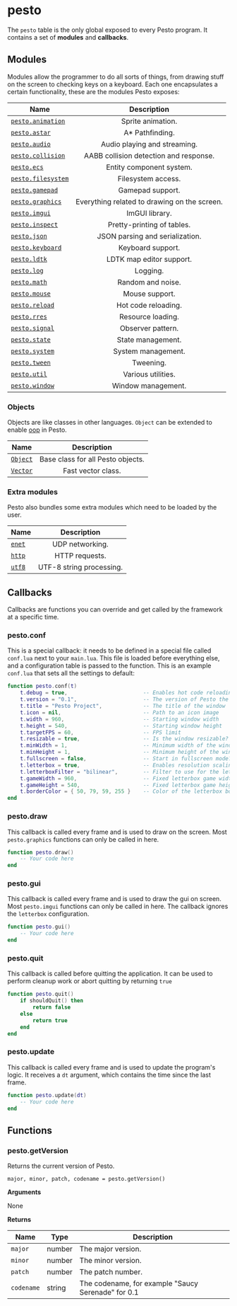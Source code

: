 # pesto

The `pesto` table is the only global exposed to every Pesto program.
It contains a set of **modules** and **callbacks**.

## Modules

Modules allow the programmer to do all sorts of things, from drawing stuff on the screen to checking keys on a keyboard.
Each one encapsulates a certain functionality, these are the modules Pesto exposes:

| Name                                | Description                                  |
| ----------------------------------- | :------------------------------------------: |
| [`pesto.animation`](animation.md)   | Sprite animation.                            |
| [`pesto.astar`](astar.md)           | A* Pathfinding.                              |
| [`pesto.audio`](audio.md)           | Audio playing and streaming.                 |
| [`pesto.collision`](collision.md)   | AABB collision detection and response.       |
| [`pesto.ecs`](ecs.md)               | Entity component system.                     |
| [`pesto.filesystem`](filesystem.md) | Filesystem access.                           |
| [`pesto.gamepad`](gamepad.md)       | Gamepad support.                             |
| [`pesto.graphics`](graphics.md)     | Everything related to drawing on the screen. |
| [`pesto.imgui`](imgui.md)           | ImGUI library.                               |
| [`pesto.inspect`](inspect.md)       | Pretty-printing of tables.                   |
| [`pesto.json`](json.md)             | JSON parsing and serialization.              |
| [`pesto.keyboard`](keyboard.md)     | Keyboard support.                            |
| [`pesto.ldtk`](ldtk.md)             | LDTK map editor support.                     |
| [`pesto.log`](log.md)               | Logging.                                     |
| [`pesto.math`](math.md)             | Random and noise.                            |
| [`pesto.mouse`](mouse.md)           | Mouse support.                               |
| [`pesto.reload`](reload.md)         | Hot code reloading.                          |
| [`pesto.rres`](rres.md)             | Resource loading.                            |
| [`pesto.signal`](signal.md)         | Observer pattern.                            |
| [`pesto.state`](state.md)           | State management.                            |
| [`pesto.system`](system.md)         | System management.                           |
| [`pesto.tween`](tween.md)           | Tweening.                                    |
| [`pesto.util`](util.md)             | Various utilities.                           |
| [`pesto.window`](window.md)         | Window management.                           |

### Objects

Objects are like classes in other languages.
`Object` can be extended to enable [oop](https://en.wikipedia.org/wiki/Object-oriented_programming) in Pesto.

| Name                             | Description                       |
| ---------------------------------| :-------------------------------: |
| [`Object`](../objects/object.md) | Base class for all Pesto objects. |
| [`Vector`](../objects/vector.md) | Fast vector class.                |

### Extra modules

Pesto also bundles some extra modules which need to be loaded by the user.

| Name                               | Description              |
| ---------------------------------- | :----------------------: |
| [`enet`](../extra_modules/enet.md) | UDP networking.          |
| [`http`](../extra_modules/http.md) | HTTP requests.           |
| [`utf8`](../extra_modules/utf8.md) | UTF-8 string processing. |

## Callbacks

Callbacks are functions you can override and get called by the framework at a specific time.

### pesto.conf

This is a special callback: it needs to be defined in a special file called `conf.lua` next to your `main.lua`.
This file is loaded before everything else, and a configuration table is passed to the function.
This is an example `conf.lua` that sets all the settings to default:

``` lua title="conf.lua"
function pesto.conf(t)
    t.debug = true,                        -- Enables hot code reloading, set it to false when you release!
    t.version = "0.1",                     -- The version of Pesto the project uses
    t.title = "Pesto Project",             -- The title of the window
    t.icon = nil,                          -- Path to an icon image
    t.width = 960,                         -- Starting window width
    t.height = 540,                        -- Starting window height
    t.targetFPS = 60,                      -- FPS limit
    t.resizable = true,                    -- Is the window resizable?
    t.minWidth = 1,                        -- Minimum width of the window
    t.minHeight = 1,                       -- Minimum height of the window
    t.fullscreen = false,                  -- Start in fullscreen mode?
    t.letterbox = true,                    -- Enables resolution scaling
    t.letterboxFilter = "bilinear",        -- Filter to use for the letterbox canvas ("point" or "bilinear")
    t.gameWidth = 960,                     -- Fixed letterbox game width
    t.gameHeight = 540,                    -- Fixed letterbox game height
    t.borderColor = { 50, 79, 59, 255 }    -- Color of the letterbox border
end
```

### pesto.draw

This callback is called every frame and is used to draw on the screen.
Most `pesto.graphics` functions can only be called in here.

``` lua
function pesto.draw()
    -- Your code here
end
```

### pesto.gui

This callback is called every frame and is used to draw the gui on screen.
Most `pesto.imgui` functions can only be called in here.
The callback ignores the `letterbox` configuration.

``` lua
function pesto.gui()
    -- Your code here
end
```

### pesto.quit

This callback is called before quitting the application.
It can be used to perform cleanup work or abort quitting by returning `true`

``` lua
function pesto.quit()
    if shouldQuit() then
        return false
    else
        return true
    end
end
```

### pesto.update

This callback is called every frame and is used to update the program's logic.
It receives a `dt` argument, which contains the time since the last frame.

``` lua
function pesto.update(dt)
    -- Your code here
end
```

## Functions

### pesto.getVersion

Returns the current version of Pesto.

```
major, minor, patch, codename = pesto.getVersion()
```

**Arguments**

None

**Returns**

| Name       | Type   | Description                                        |
| ---------- | ------ | -------------------------------------------------- |
| `major`    | number | The major version.                                 |
| `minor`    | number | The minor version.                                 |
| `patch`    | number | The patch number.                                  |
| `codename` | string | The codename, for example "Saucy Serenade" for 0.1 |
